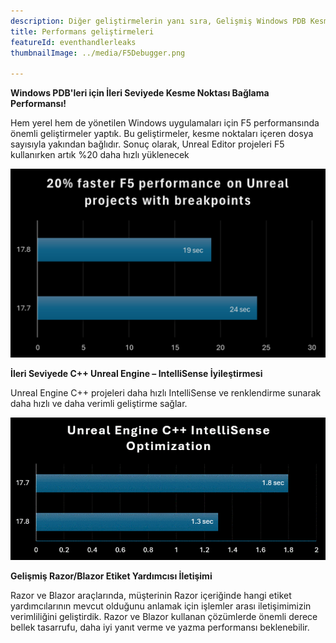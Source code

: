 ```yaml
---
description: Diğer geliştirmelerin yanı sıra, Gelişmiş Windows PDB Kesme Noktası Bağlaması ve İleri Seviyede C++ Unreal Engine Projesi IntelliSense Performansı.
title: Performans geliştirmeleri
featureId: eventhandlerleaks
thumbnailImage: ../media/F5Debugger.png

---
```



**Windows PDB'leri için İleri Seviyede Kesme Noktası Bağlama Performansı!**

Hem yerel hem de yönetilen Windows uygulamaları için F5 performansında önemli geliştirmeler yaptık. Bu geliştirmeler, kesme noktaları içeren dosya sayısıyla yakından bağlıdır.  Sonuç olarak, Unreal Editor projeleri F5 kullanırken artık %20 daha hızlı yüklenecek

![Gelişmiş Kesme Bağlaması Performansı](../media/F5Debugger.png "Gelişmiş Kesme Bağlaması Performansı")


**İleri Seviyede C++ Unreal Engine – IntelliSense İyileştirmesi**

Unreal Engine C++ projeleri daha hızlı IntelliSense ve renklendirme sunarak daha hızlı ve daha verimli geliştirme sağlar. 


![Geliştirilmiş IntelliSense](../media/17.8Intellisense.png "Geliştirilmiş IntelliSense")



**Gelişmiş Razor/Blazor Etiket Yardımcısı İletişimi**

Razor ve Blazor araçlarında, müşterinin Razor içeriğinde hangi etiket yardımcılarının mevcut olduğunu anlamak için işlemler arası iletişimimizin verimliliğini geliştirdik.   Razor ve Blazor kullanan çözümlerde önemli derece bellek tasarrufu, daha iyi yanıt verme ve yazma performansı beklenebilir.
